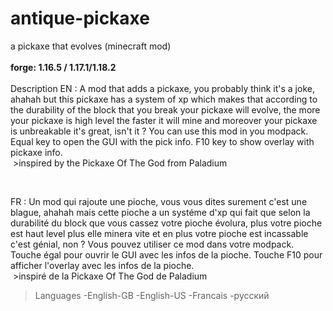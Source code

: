 # antique-pickaxe
a pickaxe that evolves (minecraft mod) <br/>
<br/>
**forge: 1.16.5 / 1.17.1/1.18.2** <br/>
<br/>
Description
EN :
A mod that adds a pickaxe, you probably think it's a joke, ahahah
but this pickaxe has a system of xp which makes that according to the durability of the block that you break your pickaxe will evolve,
the more your pickaxe is high level the faster it will mine and moreover your pickaxe is unbreakable it's great, isn't it ?
You can use this mod in you modpack.
Equal key to open the GUI with the pick info.
F10 key to show overlay with pickaxe info. <br/>
 >inspired by the Pickaxe Of The God from Paladium

 

FR :
Un mod qui rajoute une pioche, vous vous dites surement c'est une blague, ahahah
mais cette pioche a un systéme d'xp qui fait que selon la durabilité du block que vous cassez votre pioche évolura,
plus votre pioche est haut level plus elle minera vite et en plus votre pioche est incassable c'est génial, non ?
Vous pouvez utiliser ce mod dans votre modpack.
Touche égal pour ouvrir le GUI avec les infos de la pioche.
Touche F10 pour afficher l'overlay avec les infos de la pioche. <br/>
 >inspiré de la Pickaxe Of The God de Paladium

>Languages
-English-GB
-English-US
-Francais
-русский
